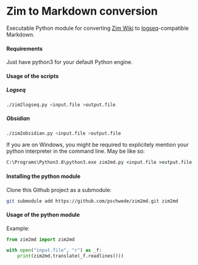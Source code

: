 # Zim to Markdown conversion

Executable Python module for converting [Zim Wiki](https://zim-wiki.org) to [logseq](https://github.com/logseq/logseq)-compatible Markdown.

#### Requirements

Just have python3 for your default Python engine.

#### Usage of the scripts

##### Logseq
```bash
./zim2logseq.py <input.file >output.file
```

##### Obsidian
```bash
./zim2obsidian.py <input.file >output.file
```

If you are on Windows, you might be required to explicitely mention your python interpreter in the command line. May be like so:
```cmd
C:\Programs\Python3.8\python3.exe zim2md.py <input.file >output.file
```

#### Installing the python module

Clone this Github project as a submodule:
```bash
git submodule add https://github.com/pschwede/zim2md.git zim2md
```

#### Usage of the python module

Example:

```python
from zim2md import zim2md

with open("input.file", "r") as _f:
	print(zim2md.translate(_f.readlines()))
```
